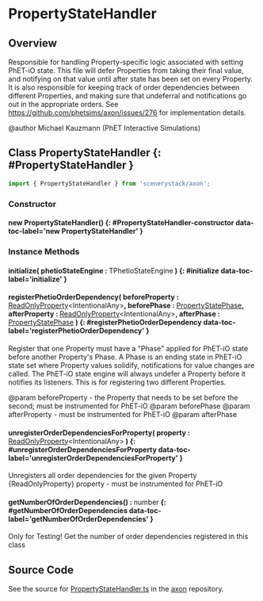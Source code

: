 # PropertyStateHandler

## Overview

Responsible for handling Property-specific logic associated with setting PhET-iO state. This file will defer Properties
from taking their final value, and notifying on that value until after state has been set on every Property. It is
also responsible for keeping track of order dependencies between different Properties, and making sure that undeferral
and notifications go out in the appropriate orders. See https://github.com/phetsims/axon/issues/276 for implementation details.

@author Michael Kauzmann (PhET Interactive Simulations)

## Class PropertyStateHandler {: #PropertyStateHandler }


```js
import { PropertyStateHandler } from 'scenerystack/axon';
```
### Constructor

#### new PropertyStateHandler() {: #PropertyStateHandler-constructor data-toc-label='new PropertyStateHandler' }

### Instance Methods

#### initialize( phetioStateEngine : <span style="font-weight: 400;">TPhetioStateEngine</span> ) {: #initialize data-toc-label='initialize' }

#### registerPhetioOrderDependency( beforeProperty : <span style="font-weight: 400;">[ReadOnlyProperty](../axon/ReadOnlyProperty.md)&lt;IntentionalAny&gt;</span>, beforePhase : <span style="font-weight: 400;">[PropertyStatePhase](../axon/PropertyStatePhase.md)</span>, afterProperty : <span style="font-weight: 400;">[ReadOnlyProperty](../axon/ReadOnlyProperty.md)&lt;IntentionalAny&gt;</span>, afterPhase : <span style="font-weight: 400;">[PropertyStatePhase](../axon/PropertyStatePhase.md)</span> ) {: #registerPhetioOrderDependency data-toc-label='registerPhetioOrderDependency' }

Register that one Property must have a "Phase" applied for PhET-iO state before another Property's Phase. A Phase
is an ending state in PhET-iO state set where Property values solidify, notifications for value changes are called.
The PhET-iO state engine will always undefer a Property before it notifies its listeners. This is for registering
two different Properties.

@param beforeProperty - the Property that needs to be set before the second; must be instrumented for PhET-iO
@param beforePhase
@param afterProperty - must be instrumented for PhET-iO
@param afterPhase

#### unregisterOrderDependenciesForProperty( property : <span style="font-weight: 400;">[ReadOnlyProperty](../axon/ReadOnlyProperty.md)&lt;IntentionalAny&gt;</span> ) {: #unregisterOrderDependenciesForProperty data-toc-label='unregisterOrderDependenciesForProperty' }

Unregisters all order dependencies for the given Property
{ReadOnlyProperty} property - must be instrumented for PhET-iO

#### getNumberOfOrderDependencies() : <span style="font-weight: 400;"><span style="color: hsla(calc(var(--md-hue) + 180deg),80%,40%,1);">number</span></span> {: #getNumberOfOrderDependencies data-toc-label='getNumberOfOrderDependencies' }

Only for Testing!
Get the number of order dependencies registered in this class




## Source Code

See the source for [PropertyStateHandler.ts](https://github.com/phetsims/axon/blob/main/js/PropertyStateHandler.ts) in the [axon](https://github.com/phetsims/axon) repository.
